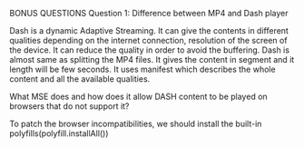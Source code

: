 BONUS QUESTIONS
Question 1:
Difference between MP4 and Dash player

Dash is a dynamic Adaptive Streaming. It can give the contents in different qualities depending on the internet connection, resolution of the screen of the device. It can reduce the quality in order to avoid the buffering.
Dash is almost same as splitting the MP4 files. It gives the content in segment and it length will be few seconds.
It uses manifest which describes the whole content and all the available qualities.


What MSE does and how does it allow DASH content to be played on browsers that do not support it?

To patch the browser incompatibilities, we should install the built-in polyfills(polyfill.installAll())
